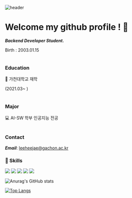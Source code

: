 ![header](https://capsule-render.vercel.app/api?type=waving&color=auto&height=300&section=header&text=이희재(Heejae-L)&fontSize=60)
# Welcome my github profile ! 👋

***Backend Developer Student.***

Birth : 2003.01.15
<br/><br/>

### Education

🏢 가천대학교 재학

(2021.03~  )
<br/><br/>

### Major

💻 AI-SW 학부 인공지능 전공
<br/><br/>

### Contact

***Email***: leeheejae@gachon.ac.kr

### 🚀 Skills


<img src="https://img.shields.io/badge/C-A8B9CC?style=flat&logo=C&logoColor=black"/>
<img src="https://img.shields.io/badge/JavaScript-F7DF1E?style=flat&logo=JavaScript&logoColor=black"/>
<img src="https://img.shields.io/badge/SpringBoot-6DB33F?style=flat&logo=SpringBoot&logoColor=white"/>
<img src="https://img.shields.io/badge/HTML-E34F26?style=flat&logo=HTML5&logoColor=black"/>
<img src="https://img.shields.io/badge/JAVA-5382a1?style=flat&logo=JAVA&logoColor=black"/>

![Anurag's GitHub stats](https://github-readme-stats.vercel.app/api?username=Heejae-L&theme=flag-india&show_icons=true)

[![Top Langs](https://github-readme-stats.vercel.app/api/top-langs/?username=Heejae-L)](https://github.com/Heejae-L/github-readme-stats)

